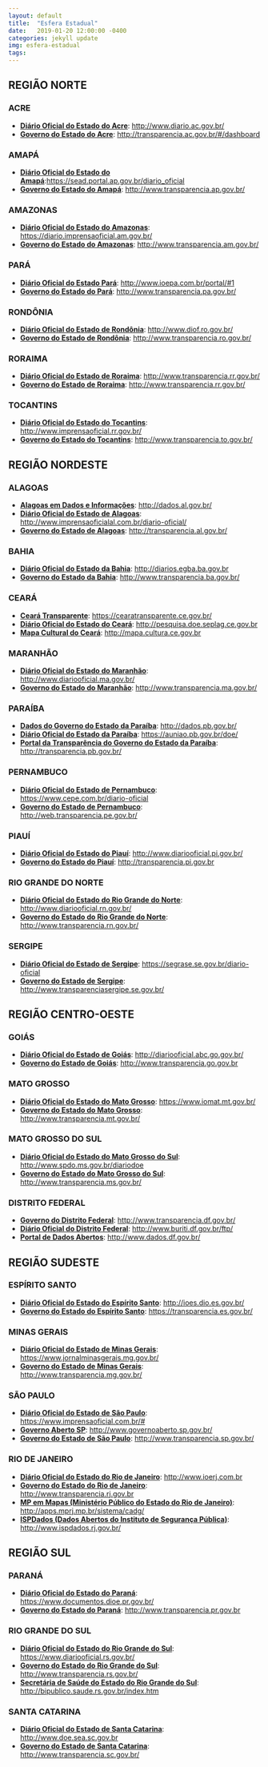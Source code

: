 ```yaml
---
layout: default
title:  "Esfera Estadual"
date:   2019-01-20 12:00:00 -0400
categories: jekyll update
img: esfera-estadual
tags:
---
```


## REGIÃO NORTE

### ACRE

- **[Diário Oficial do Estado do Acre](http://www.diario.ac.gov.br/)**: http://www.diario.ac.gov.br/
- **[Governo do Estado do Acre](http://transparencia.ac.gov.br/#/dashboard)**: http://transparencia.ac.gov.br/#/dashboard

### AMAPÁ

- **[Diário Oficial do Estado do Amapá](https://sead.portal.ap.gov.br/diario_oficial)**:https://sead.portal.ap.gov.br/diario_oficial
- **[Governo do Estado do Amapá](http://www.transparencia.ap.gov.br/)**: http://www.transparencia.ap.gov.br/

### AMAZONAS

- **[Diário Oficial do Estado do Amazonas](https://diario.imprensaoficial.am.gov.br/)**: https://diario.imprensaoficial.am.gov.br/
- **[Governo do Estado do Amazonas](http://www.transparencia.am.gov.br/)**: http://www.transparencia.am.gov.br/

### PARÁ

- **[Diário Oficial do Estado Pará](http://www.ioepa.com.br/portal/#1)**: http://www.ioepa.com.br/portal/#1
- **[Governo do Estado do Pará](http://www.transparencia.pa.gov.br/)**: http://www.transparencia.pa.gov.br/

### RONDÔNIA

- **[Diário Oficial do Estado de Rondônia](http://www.diof.ro.gov.br/)**: http://www.diof.ro.gov.br/
- **[Governo do Estado de Rondônia](http://www.transparencia.ro.gov.br/)**: http://www.transparencia.ro.gov.br/

### RORAIMA

- **[Diário Oficial do Estado de Roraima](http://www.transparencia.rr.gov.br/)**: http://www.transparencia.rr.gov.br/
- **[Governo do Estado de Roraima](http://www.transparencia.rr.gov.br/)**: http://www.transparencia.rr.gov.br/

### TOCANTINS

- **[Diário Oficial do Estado do Tocantins](http://www.imprensaoficial.rr.gov.br/app/_inicial/)**: http://www.imprensaoficial.rr.gov.br/
- **[Governo do Estado do Tocantins](http://www.transparencia.to.gov.br/)**: http://www.transparencia.to.gov.br/

## REGIÃO NORDESTE

### ALAGOAS

- **[Alagoas em Dados e Informações](http://dados.al.gov.br/)**: http://dados.al.gov.br/
- **[Diário Oficial do Estado de Alagoas](http://www.imprensaoficialal.com.br/diario-oficial/)**: http://www.imprensaoficialal.com.br/diario-oficial/
- **[Governo do Estado de Alagoas](http://transparencia.al.gov.br/)**: http://transparencia.al.gov.br/

### BAHIA

- **[Diário Oficial do Estado da Bahia](http://diarios.egba.ba.gov.br/html/_DODia/DO_frm0.html)**: http://diarios.egba.ba.gov.br
- **[Governo do Estado da Bahia](http://www.transparencia.ba.gov.br/)**: http://www.transparencia.ba.gov.br/

### CEARÁ

- **[Ceará Transparente](https://cearatransparente.ce.gov.br/)**: https://cearatransparente.ce.gov.br/
- **[Diário Oficial do Estado do Ceará](http://pesquisa.doe.seplag.ce.gov.br/doepesquisa/)**: http://pesquisa.doe.seplag.ce.gov.br
- **[Mapa Cultural do Ceará](http://mapa.cultura.ce.gov.br)**: http://mapa.cultura.ce.gov.br

### MARANHÃO

- **[Diário Oficial do Estado do Maranhão](http://www.diariooficial.ma.gov.br/)**: http://www.diariooficial.ma.gov.br/
- **[Governo do Estado do Maranhão](http://www.transparencia.ma.gov.br/)**: http://www.transparencia.ma.gov.br/

### PARAÍBA

- **[Dados do Governo do Estado da Paraíba](http://dados.pb.gov.br/)**: http://dados.pb.gov.br/
- **[Diário Oficial do Estado da Paraíba](https://auniao.pb.gov.br/doe/)**: https://auniao.pb.gov.br/doe/
- **[Portal da Transparência do Governo do Estado da Paraíba](http://transparencia.pb.gov.br/)**: http://transparencia.pb.gov.br/

### PERNAMBUCO

- **[Diário Oficial do Estado de Pernambuco](https://www.cepe.com.br/diario-oficial)**: https://www.cepe.com.br/diario-oficial
- **[Governo do Estado de Pernambuco](http://web.transparencia.pe.gov.br/)**: http://web.transparencia.pe.gov.br/

### PIAUÍ

- **[Diário Oficial do Estado do Piauí](http://www.diariooficial.pi.gov.br/diarios.php)**: http://www.diariooficial.pi.gov.br/
- **[Governo do Estado do Piauí](http://transparencia.pi.gov.br/)**: http://transparencia.pi.gov.br

### RIO GRANDE DO NORTE

- **[Diário Oficial do Estado do Rio Grande do Norte](http://www.diariooficial.rn.gov.br/)**: http://www.diariooficial.rn.gov.br/
- **[Governo do Estado do Rio Grande do Norte](http://www.transparencia.rn.gov.br/)**: http://www.transparencia.rn.gov.br/

### SERGIPE

- **[Diário Oficial do Estado de Sergipe](https://segrase.se.gov.br/diario-oficial)**: https://segrase.se.gov.br/diario-oficial
- **[Governo do Estado de Sergipe](http://www.transparenciasergipe.se.gov.br/)**: http://www.transparenciasergipe.se.gov.br/

## REGIÃO CENTRO-OESTE

### GOIÁS

- **[Diário Oficial do Estado de Goiás](http://diariooficial.abc.go.gov.br/)**: http://diariooficial.abc.go.gov.br/
- **[Governo do Estado de Goiás](http://www.transparencia.go.gov.br/)**: http://www.transparencia.go.gov.br

### MATO GROSSO

- **[Diário Oficial do Estado do Mato Grosso](https://www.iomat.mt.gov.br/)**: https://www.iomat.mt.gov.br/
- **[Governo do Estado do Mato Grosso](http://www.transparencia.mt.gov.br/)**: http://www.transparencia.mt.gov.br/

### MATO GROSSO DO SUL

- **[Diário Oficial do Estado do Mato Grosso do Sul](http://www.spdo.ms.gov.br/diariodoe)**: http://www.spdo.ms.gov.br/diariodoe
- **[Governo do Estado do Mato Grosso do Sul](http://www.transparencia.ms.gov.br/)**: http://www.transparencia.ms.gov.br/

### DISTRITO FEDERAL

- **[Governo do Distrito Federal](http://www.transparencia.df.gov.br/)**: http://www.transparencia.df.gov.br/
- **[Diário Oficial do Distrito Federal](http://www.buriti.df.gov.br/ftp/)**: http://www.buriti.df.gov.br/ftp/
- **[Portal de Dados Abertos](http://www.dados.df.gov.br/)**: http://www.dados.df.gov.br/

## REGIÃO SUDESTE

### ESPÍRITO SANTO

- **[Diário Oficial do Estado do Espírito Santo](http://ioes.dio.es.gov.br/portal/visualizacoes/diario_oficial)**: http://ioes.dio.es.gov.br/
- **[Governo do Estado do Espírito Santo](https://transparencia.es.gov.br/)**: https://transparencia.es.gov.br/

### MINAS GERAIS

- **[Diário Oficial do Estado de Minas Gerais](https://www.jornalminasgerais.mg.gov.br/)**: https://www.jornalminasgerais.mg.gov.br/
- **[Governo do Estado de Minas Gerais](http://www.transparencia.mg.gov.br/)**: http://www.transparencia.mg.gov.br/

### SÃO PAULO

- **[Diário Oficial do Estado de São Paulo](https://www.imprensaoficial.com.br/#)**: https://www.imprensaoficial.com.br/#
- **[Governo Aberto SP](http://www.governoaberto.sp.gov.br/)**: http://www.governoaberto.sp.gov.br/
- **[Governo do Estado de São Paulo](http://www.transparencia.sp.gov.br/)**: http://www.transparencia.sp.gov.br/

### RIO DE JANEIRO

- **[Diário Oficial do Estado do Rio de Janeiro](http://www.ioerj.com.br/portal/modules/content/index.php?id=21)**: http://www.ioerj.com.br
- **[Governo do Estado do Rio de Janeiro](http://www.transparencia.rj.gov.br/)**: http://www.transparencia.rj.gov.br
- **[MP em Mapas (Ministério Público do Estado do Rio de Janeiro)](http://apps.mprj.mp.br/sistema/cadg/)**: http://apps.mprj.mp.br/sistema/cadg/
- **[ISPDados (Dados Abertos do Instituto de Segurança Pública)](http://www.ispdados.rj.gov.br/)**: http://www.ispdados.rj.gov.br/

## REGIÃO SUL

### PARANÁ

- **[Diário Oficial do Estado do Paraná](https://www.documentos.dioe.pr.gov.br/dioe/localizar.do)**: https://www.documentos.dioe.pr.gov.br/
- **[Governo do Estado do Paraná](http://www.transparencia.pr.gov.br/)**: http://www.transparencia.pr.gov.br

### RIO GRANDE DO SUL

- **[Diário Oficial do Estado do Rio Grande do Sul](https://www.diariooficial.rs.gov.br/)**: https://www.diariooficial.rs.gov.br/
- **[Governo do Estado do Rio Grande do Sul](http://www.transparencia.rs.gov.br/)**: http://www.transparencia.rs.gov.br/
- **[Secretária de Saúde do Estado do Rio Grande do Sul](http://bipublico.saude.rs.gov.br/index.htm)**: http://bipublico.saude.rs.gov.br/index.htm

### SANTA CATARINA

- **[Diário Oficial do Estado de Santa Catarina](http://www.doe.sea.sc.gov.br/Portal/ListarJornal.aspx)**: http://www.doe.sea.sc.gov.br
- **[Governo do Estado de Santa Catarina](http://www.transparencia.sc.gov.br/)**: http://www.transparencia.sc.gov.br/
